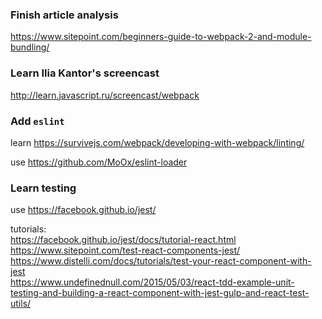 ### Finish article analysis

https://www.sitepoint.com/beginners-guide-to-webpack-2-and-module-bundling/


### Learn Ilia Kantor's screencast 

http://learn.javascript.ru/screencast/webpack
 

### Add `eslint`

learn https://survivejs.com/webpack/developing-with-webpack/linting/

use https://github.com/MoOx/eslint-loader


### Learn testing

use https://facebook.github.io/jest/

tutorials:  
https://facebook.github.io/jest/docs/tutorial-react.html  
https://www.sitepoint.com/test-react-components-jest/  
https://www.distelli.com/docs/tutorials/test-your-react-component-with-jest  
https://www.undefinednull.com/2015/05/03/react-tdd-example-unit-testing-and-building-a-react-component-with-jest-gulp-and-react-test-utils/

